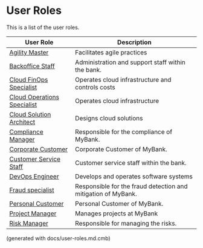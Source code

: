 # User Roles

This is a list of the user roles.

| User Role | Description |
|---|---|
| [Agility Master](mybank/project-management/agility-master.md) | Facilitates agile practices |  
| [Backoffice Staff](mybank/core-banking/backoffice-staff.md) | Administration and support staff within the bank. |  
| [Cloud FinOps Specialist](mybank/it-management/cloud-finops-specialist.md) | Operates cloud infrastructure and controls costs |  
| [Cloud Operations Specialist](mybank/it-management/cloud-operations-specialist.md) | Operates cloud infrastructure |  
| [Cloud Solution Architect](mybank/it-management/cloud-solution-architect.md) | Designs cloud solutions |  
| [Compliance Manager](mybank/compliance/compliance-manager.md) | Responsible for the compliance of MyBank. |  
| [Corporate Customer](mybank/corporate-customer.md) | Corporate Customer of MyBank. |  
| [Customer Service Staff](mybank/customer-channels/customer-service-staff.md) | Customer service staff within the bank. |  
| [DevOps Engineer](mybank/project-management/devops-engineer.md) | Develops and operates software systems |  
| [Fraud specialist](mybank/compliance/fraud-specialist.md) | Responsible for the fraud detection and mitigation of MyBank. |  
| [Personal Customer](mybank/personal-customer.md) | Personal Customer of MyBank. |  
| [Project Manager](mybank/project-management/project-manager.md) | Manages projects at MyBank |  
| [Risk Manager](mybank/compliance/risk-manager.md) | Responsible for managing the risks. |  


(generated with docs/user-roles.md.cmb)
